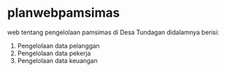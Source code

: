 # planwebpamsimas

web tentang pengelolaan pamsimas di Desa Tundagan didalamnya berisi:
1. Pengelolaan data pelanggan
2. Pengelolaan data pekerja
3. Pengelolaan data keuangan
